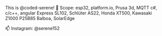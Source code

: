 This is @coded-serene!
👀 
Scope: esp32, platform.io, Prusa 3d, MQTT
c#, c/c++, angular
Express SL102, Schlüter AS22, Honda XT500, Kawasaki Z1000
P25B85 Balboa, SolarEdge

📫
Instagram: @serene152


<!---
coded-serene/coded-serene is a ✨ special ✨ repository because its `README.md` (this file) appears on your GitHub profile.
You can click the Preview link to take a look at your changes.
--->
